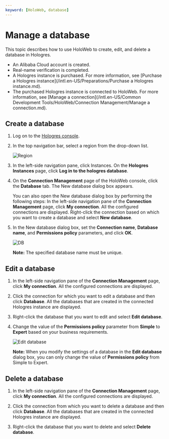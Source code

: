 ```yaml
---
keyword: [HoloWeb, database]
---
```


# Manage a database

This topic describes how to use HoloWeb to create, edit, and delete a database in Hologres.

-   An Alibaba Cloud account is created.
-   Real-name verification is completed.
-   A Hologres instance is purchased. For more information, see [Purchase a Hologres instance](/intl.en-US/Preparations/Purchase a Hologres instance.md).
-   The purchased Hologres instance is connected to HoloWeb. For more information, see [Manage a connection](/intl.en-US/Common Development Tools/HoloWeb/Connection Management/Manage a connection.md).

## Create a database

1.  Log on to the [Hologres console](https://hologram.console.aliyun.com/#/instance).

2.  In the top navigation bar, select a region from the drop-down list.

    ![Region](https://static-aliyun-doc.oss-accelerate.aliyuncs.com/assets/img/en-US/8969182061/p141749.png)

3.  In the left-side navigation pane, click Instances. On the **Hologres Instances** page, click **Log in to the hologres database**.

4.  On the **Connection Management** page of the HoloWeb console, click the **Database** tab. The New database dialog box appears.

    You can also open the New database dialog box by performing the following steps: In the left-side navigation pane of the **Connection Management** page, click **My connection**. All the configured connections are displayed. Right-click the connection based on which you want to create a database and select **New database**.

5.  In the New database dialog box, set the **Connection name**, **Database name**, and **Permissions policy** parameters, and click **OK**.

    ![DB](https://static-aliyun-doc.oss-accelerate.aliyuncs.com/assets/img/en-US/0999438951/p118018.png)

    **Note:** The specified database name must be unique.


## Edit a database

1.  In the left-side navigation pane of the **Connection Management** page, click **My connection**. All the configured connections are displayed.

2.  Click the connection for which you want to edit a database and then click **Database**. All the databases that are created in the connected Hologres instance are displayed.

3.  Right-click the database that you want to edit and select **Edit database**.

4.  Change the value of the **Permissions policy** parameter from **Simple** to **Expert** based on your business requirements.

    ![Edit database](https://static-aliyun-doc.oss-accelerate.aliyuncs.com/assets/img/en-US/1999438951/p132033.png)

    **Note:** When you modify the settings of a database in the **Edit database** dialog box, you can only change the value of **Permissions policy** from Simple to Expert.


## Delete a database

1.  In the left-side navigation pane of the **Connection Management** page, click **My connection**. All the configured connections are displayed.

2.  Click the connection from which you want to delete a database and then click **Database**. All the databases that are created in the connected Hologres instance are displayed.

3.  Right-click the database that you want to delete and select **Delete database**.


